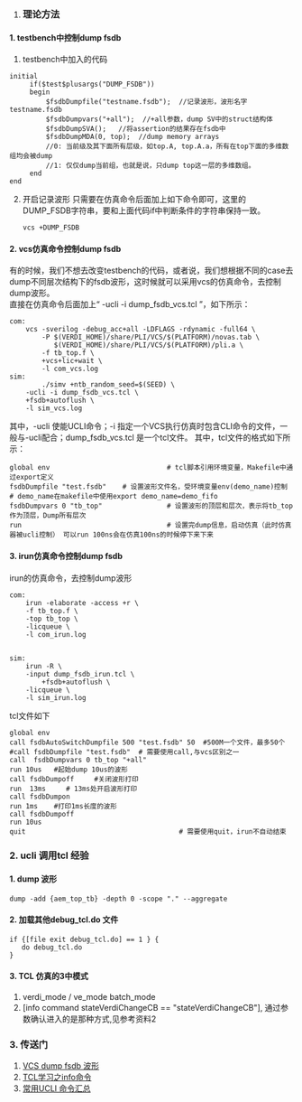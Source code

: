 1. ### 理论方法
#### 1. testbench中控制dump fsdb
 1. testbench中加入的代码
   ~~~
   initial
	    if($test$plusargs("DUMP_FSDB"))
	    begin
	    	$fsdbDumpfile("testname.fsdb");  //记录波形，波形名字testname.fsdb
	    	$fsdbDumpvars("+all");  //+all参数，dump SV中的struct结构体
	    	$fsdbDumpSVA();   //将assertion的结果存在fsdb中
	    	$fsdbDumpMDA(0, top);  //dump memory arrays
	    	//0: 当前级及其下面所有层级，如top.A, top.A.a，所有在top下面的多维数组均会被dump
	    	//1: 仅仅dump当前组，也就是说，只dump top这一层的多维数组。
	    end
   end
   ~~~
 2. 开启记录波形
    只需要在仿真命令后面加上如下命令即可，这里的DUMP_FSDB字符串，要和上面代码if中判断条件的字符串保持一致。
    ~~~
    vcs +DUMP_FSDB
    ~~~


#### 2. vcs仿真命令控制dump fsdb
有的时候，我们不想去改变testbench的代码，或者说，我们想根据不同的case去dump不同层次结构下的fsdb波形，这时候就可以采用vcs的仿真命令，去控制dump波形。\
直接在仿真命令后面加上“ -ucli -i dump_fsdb_vcs.tcl ”，如下所示：
~~~
com:
	vcs -sverilog -debug_acc+all -LDFLAGS -rdynamic -full64 \
	    -P $(VERDI_HOME)/share/PLI/VCS/$(PLATFORM)/novas.tab \
	       $(VERDI_HOME)/share/PLI/VCS/$(PLATFORM)/pli.a \
	    -f tb_top.f \
	    +vcs+lic+wait \
	    -l com_vcs.log
sim:
    	./simv +ntb_random_seed=$(SEED) \
	-ucli -i dump_fsdb_vcs.tcl \
	+fsdb+autoflush \
	-l sim_vcs.log 

~~~
其中，-ucli 使能UCLI命令；-i 指定一个VCS执行仿真时包含CLI命令的文件，一般与-ucli配合；dump_fsdb_vcs.tcl 是一个tcl文件。
其中，tcl文件的格式如下所示：
~~~
global env                             # tcl脚本引用环境变量，Makefile中通过export定义   
fsdbDumpfile "test.fsdb"    # 设置波形文件名，受环境变量env(demo_name)控制   # demo_name在makefile中使用export demo_name=demo_fifo  
fsdbDumpvars 0 "tb_top"                # 设置波形的顶层和层次，表示将tb_top作为顶层，Dump所有层次
run                                    # 设置完dump信息，启动仿真（此时仿真器被ucli控制） 可以run 100ns会在仿真100ns的时候停下来下来
~~~

#### 3. irun仿真命令控制dump fsdb
irun的仿真命令，去控制dump波形
~~~
com:
	irun -elaborate -access +r \
	-f tb_top.f \
	-top tb_top \
	-licqueue \
	-l com_irun.log


sim:
	irun -R \
	-input dump_fsdb_irun.tcl \
        +fsdb+autoflush \
	-licqueue \
	-l sim_irun.log
~~~

tcl文件如下
~~~
global env
call fsdbAutoSwitchDumpfile 500 "test.fsdb" 50  #500M一个文件，最多50个
#call fsdbDumpfile "test.fsdb"  # 需要使用call,与vcs区别之一
call  fsdbDumpvars 0 tb_top "+all"
run 10us   #起始dump 10us的波形
call fsdbDumpoff     #关闭波形打印
run  13ms     # 13ms处开启波形打印
call fsdbDumpon
run 1ms    #打印1ms长度的波形
call fsdbDumpoff
run 10us
quit                                      # 需要使用quit，irun不自动结束
~~~

### 2. ucli 调用tcl 经验
#### 1. dump 波形
~~~
dump -add {aem_top_tb} -depth 0 -scope "." --aggregate
~~~
#### 2. 加载其他debug_tcl.do 文件
~~~
if {[file exit debug_tcl.do] == 1 } {
   do debug_tcl.do
}
~~~
#### 3. TCL 仿真的3中模式
1. verdi_mode / ve_mode  batch_mode
2. [info command stateVerdiChangeCB == "stateVerdiChangeCB"], 通过参数确认进入的是那种方式,见参考资料2

### 3. 传送门
1. [VCS dump fsdb 波形](https://blog.csdn.net/hh199203/article/details/114981486)
2. [TCL学习之info命令](https://blog.csdn.net/iamsarah/article/details/70920625)
3. [常用UCLI 命令汇总](https://blog.csdn.net/qq_16423857/article/details/123508360?spm=1001.2101.3001.6661.1&utm_medium=distribute.pc_relevant_t0.none-task-blog-2%7Edefault%7ECTRLIST%7ERate-1-123508360-blog-123585226.235%5Ev43%5Epc_blog_bottom_relevance_base5&depth_1-utm_source=distribute.pc_relevant_t0.none-task-blog-2%7Edefault%7ECTRLIST%7ERate-1-123508360-blog-123585226.235%5Ev43%5Epc_blog_bottom_relevance_base5&utm_relevant_index=1)
